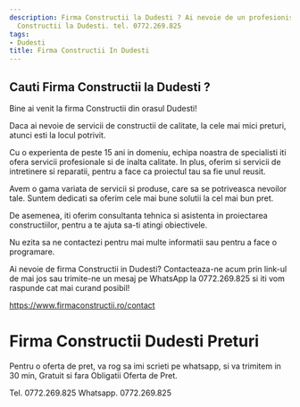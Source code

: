 ```yaml
---
description: Firma Constructii la Dudesti ? Ai nevoie de un profesionist in Firma
  Constructii la Dudesti. tel. 0772.269.825
tags:
- Dudesti
title: Firma Constructii In Dudesti
---
```



## Cauti Firma Constructii la Dudesti ?

Bine ai venit la firma Constructii din orasul Dudesti!

Daca ai nevoie de servicii de constructii de calitate, la cele mai mici preturi, atunci esti la locul potrivit. 

Cu o experienta de peste 15 ani in domeniu, echipa noastra de specialisti iti ofera servicii profesionale si de inalta calitate. In plus, oferim si servicii de intretinere si reparatii, pentru a face ca proiectul tau sa fie unul reusit. 

Avem o gama variata de servicii si produse, care sa se potriveasca nevoilor tale. Suntem dedicati sa oferim cele mai bune solutii la cel mai bun pret. 

De asemenea, iti oferim consultanta tehnica si asistenta in proiectarea constructiilor, pentru a te ajuta sa-ti atingi obiectivele. 

Nu ezita sa ne contactezi pentru mai multe informatii sau pentru a face o programare. 

Ai nevoie de firma Constructii in Dudesti? Contacteaza-ne acum prin link-ul de mai jos sau trimite-ne un mesaj pe WhatsApp la 0772.269.825 si iti vom raspunde cat mai curand posibil! 

https://www.firmaconstructii.ro/contact

# Firma Constructii Dudesti Preturi
Pentru o oferta de pret, va rog sa imi scrieti pe whatsapp, si va trimitem in 30 min, Gratuit si fara Obligatii Oferta de Pret.

Tel. 0772.269.825
Whatsapp. 0772.269.825